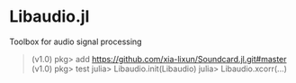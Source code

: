 # Libaudio.jl
Toolbox for audio signal processing

> (v1.0) pkg> add https://github.com/xia-lixun/Soundcard.jl.git#master
> (v1.0) pkg> test
> julia> Libaudio.init(Libaudio)
> julia> Libaudio.xcorr(...)